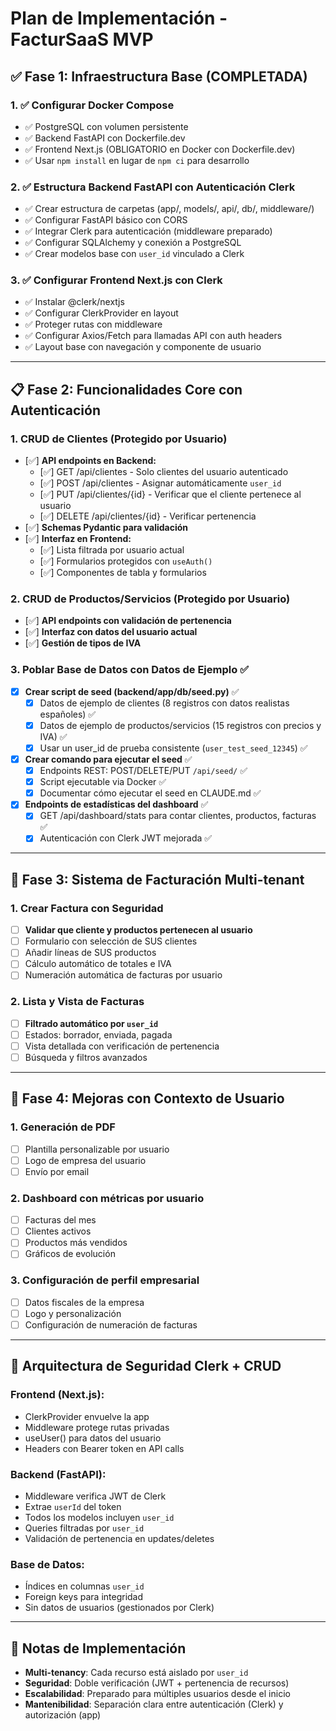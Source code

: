 # Plan de Implementación - FacturSaaS MVP

## ✅ Fase 1: Infraestructura Base (COMPLETADA)

### 1. ✅ Configurar Docker Compose
- ✅ PostgreSQL con volumen persistente
- ✅ Backend FastAPI con Dockerfile.dev
- ✅ Frontend Next.js (OBLIGATORIO en Docker con Dockerfile.dev)
- ✅ Usar `npm install` en lugar de `npm ci` para desarrollo

### 2. ✅ Estructura Backend FastAPI con Autenticación Clerk
- ✅ Crear estructura de carpetas (app/, models/, api/, db/, middleware/)
- ✅ Configurar FastAPI básico con CORS
- ✅ Integrar Clerk para autenticación (middleware preparado)
- ✅ Configurar SQLAlchemy y conexión a PostgreSQL
- ✅ Crear modelos base con `user_id` vinculado a Clerk

### 3. ✅ Configurar Frontend Next.js con Clerk
- ✅ Instalar @clerk/nextjs
- ✅ Configurar ClerkProvider en layout
- ✅ Proteger rutas con middleware
- ✅ Configurar Axios/Fetch para llamadas API con auth headers
- ✅ Layout base con navegación y componente de usuario

---

## 📋 Fase 2: Funcionalidades Core con Autenticación

### 1. CRUD de Clientes (Protegido por Usuario)
- [✅] **API endpoints en Backend:**
  - [✅] GET /api/clientes - Solo clientes del usuario autenticado
  - [✅] POST /api/clientes - Asignar automáticamente `user_id`
  - [✅] PUT /api/clientes/{id} - Verificar que el cliente pertenece al usuario
  - [✅] DELETE /api/clientes/{id} - Verificar pertenencia
- [✅] **Schemas Pydantic para validación**
- [✅] **Interfaz en Frontend:**
  - [✅] Lista filtrada por usuario actual
  - [✅] Formularios protegidos con `useAuth()`
  - [✅] Componentes de tabla y formularios

### 2. CRUD de Productos/Servicios (Protegido por Usuario)
- [✅] **API endpoints con validación de pertenencia**
- [✅] **Interfaz con datos del usuario actual**
- [✅] **Gestión de tipos de IVA**

### 3. Poblar Base de Datos con Datos de Ejemplo ✅
- [x] **Crear script de seed (backend/app/db/seed.py)** ✅
  - [x] Datos de ejemplo de clientes (8 registros con datos realistas españoles) ✅
  - [x] Datos de ejemplo de productos/servicios (15 registros con precios y IVA) ✅
  - [x] Usar un user_id de prueba consistente (`user_test_seed_12345`) ✅
- [x] **Crear comando para ejecutar el seed** ✅
  - [x] Endpoints REST: POST/DELETE/PUT `/api/seed/` ✅
  - [x] Script ejecutable via Docker ✅
  - [x] Documentar cómo ejecutar el seed en CLAUDE.md ✅
- [x] **Endpoints de estadísticas del dashboard** ✅
  - [x] GET /api/dashboard/stats para contar clientes, productos, facturas ✅
  - [x] Autenticación con Clerk JWT mejorada ✅

---

## 🧾 Fase 3: Sistema de Facturación Multi-tenant

### 1. Crear Factura con Seguridad
- [ ] **Validar que cliente y productos pertenecen al usuario**
- [ ] Formulario con selección de SUS clientes
- [ ] Añadir líneas de SUS productos
- [ ] Cálculo automático de totales e IVA
- [ ] Numeración automática de facturas por usuario

### 2. Lista y Vista de Facturas
- [ ] **Filtrado automático por `user_id`**
- [ ] Estados: borrador, enviada, pagada
- [ ] Vista detallada con verificación de pertenencia
- [ ] Búsqueda y filtros avanzados

---

## 🚀 Fase 4: Mejoras con Contexto de Usuario

### 1. Generación de PDF
- [ ] Plantilla personalizable por usuario
- [ ] Logo de empresa del usuario
- [ ] Envío por email

### 2. Dashboard con métricas por usuario
- [ ] Facturas del mes
- [ ] Clientes activos
- [ ] Productos más vendidos
- [ ] Gráficos de evolución

### 3. Configuración de perfil empresarial
- [ ] Datos fiscales de la empresa
- [ ] Logo y personalización
- [ ] Configuración de numeración de facturas

---

## 🔐 Arquitectura de Seguridad Clerk + CRUD

### Frontend (Next.js):
- ClerkProvider envuelve la app
- Middleware protege rutas privadas
- useUser() para datos del usuario
- Headers con Bearer token en API calls

### Backend (FastAPI):
- Middleware verifica JWT de Clerk
- Extrae `userId` del token
- Todos los modelos incluyen `user_id`
- Queries filtradas por `user_id`
- Validación de pertenencia en updates/deletes

### Base de Datos:
- Índices en columnas `user_id`
- Foreign keys para integridad
- Sin datos de usuarios (gestionados por Clerk)

---

## 📝 Notas de Implementación

- **Multi-tenancy**: Cada recurso está aislado por `user_id`
- **Seguridad**: Doble verificación (JWT + pertenencia de recursos)
- **Escalabilidad**: Preparado para múltiples usuarios desde el inicio
- **Mantenibilidad**: Separación clara entre autenticación (Clerk) y autorización (app)